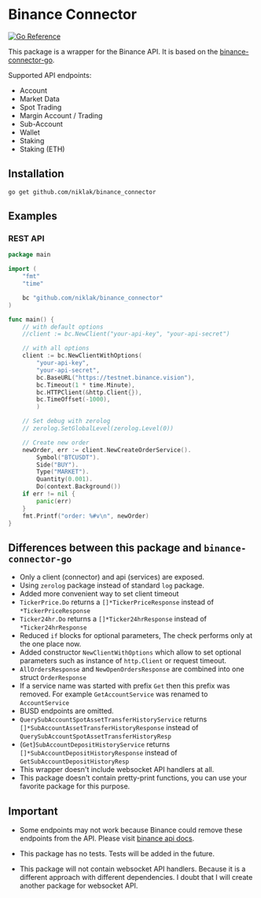 # Binance Connector

[![Go Reference](https://pkg.go.dev/badge/github.com/niklak/binance_connector.svg)](https://pkg.go.dev/github.com/niklak/binance_connector)


This package is a wrapper for the Binance API. It is based on the [binance-connector-go](https://github.com/binance/binance-connector-go).

Supported API endpoints:
- Account
- Market Data
- Spot Trading
- Margin Account / Trading
- Sub-Account
- Wallet
- Staking
- Staking (ETH)

## Installation
```
go get github.com/niklak/binance_connector
```

## Examples

### REST API

```go
package main

import (
    "fmt"
    "time"

    bc "github.com/niklak/binance_connector"
)

func main() {
    // with default options
    //client := bc.NewClient("your-api-key", "your-api-secret")

    // with all options
    client := bc.NewClientWithOptions(
        "your-api-key", 
        "your-api-secret",
        bc.BaseURL("https://testnet.binance.vision"),
        bc.Timeout(1 * time.Minute),
        bc.HTTPClient(&http.Client{}),
        bc.TimeOffset(-1000),
        )

    // Set debug with zerolog
    // zerolog.SetGlobalLevel(zerolog.Level(0))

    // Create new order
	newOrder, err := client.NewCreateOrderService().
        Symbol("BTCUSDT").
		Side("BUY").
        Type("MARKET").
        Quantity(0.001).
		Do(context.Background())
	if err != nil {
		panic(err)
	}
	fmt.Printf("order: %#v\n", newOrder)
}


```


## Differences between this package and `binance-connector-go`
- Only a client (connector) and api (services) are exposed.
- Using `zerolog` package instead of standard `log` package.
- Added more convenient way to set client timeout
- `TickerPrice.Do` returns a `[]*TickerPriceResponse` instead of `*TickerPriceResponse`
- `Ticker24hr.Do` returns a `[]*Ticker24hrResponse` instead of `*Ticker24hrResponse`
- Reduced `if` blocks for optional parameters, The check performs only at the one place now.
- Added constructor `NewClientWithOptions` which allow to set optional parameters such as instance of `http.Client` or request timeout.
- `AllOrdersResponse` and `NewOpenOrdersResponse` are combined into one struct `OrderResponse`
- If a service name was started with prefix `Get` then this prefix was removed. For example `GetAccountService` was renamed to `AccountService`
- BUSD endpoints are omitted.
- `QuerySubAccountSpotAssetTransferHistoryService`  returns `[]*SubAccountAssetTransferHistoryResponse` instead of `QuerySubAccountSpotAssetTransferHistoryResp`
- (`Get`)`SubAccountDepositHistoryService` returns `[]*SubAccountDepositHistoryResponse` instead of `GetSubAccountDepositHistoryResp`
- This wrapper doesn't include websocket API handlers at all.
- This package doesn't contain pretty-print functions, you can use your favorite package for this purpose.

## Important

- Some endpoints may not work because Binance could remove these endpoints from the API. 
Please visit [binance api docs](https://binance-docs.github.io/apidocs/spot/en/#change-log).

- This package has no tests. Tests will be added in the future.

- This package will not contain websocket API handlers. Because it is a different approach with different dependencies.
I doubt that I will create another package for websocket API. 